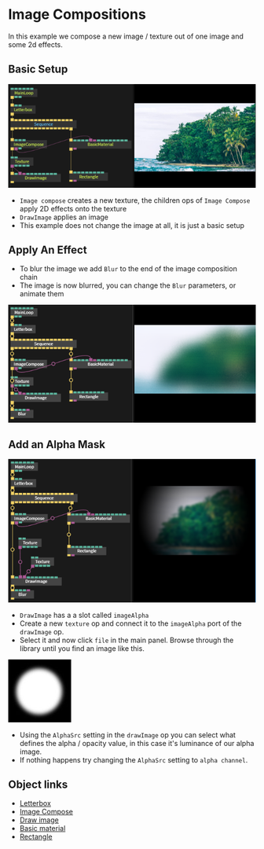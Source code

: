 
# Image Compositions

In this example we compose a new image / texture out of one image and some 2d effects.

## Basic Setup

![](img/example_imgcomp_a_new.png)

- `Image compose` creates a new texture, the children ops of `Image Compose` apply 2D effects onto the texture
- `DrawImage` applies an image
- This example does not change the image at all, it is just a basic setup

## Apply An Effect

- To blur the image we add `Blur` to the end of the image composition chain
- The image is now blurred, you can change the `Blur` parameters, or animate them

![](img/example_imgcomp_b_new.png)

## Add an Alpha Mask

![](img/example_imgcomp_c_new.PNG)

- `DrawImage` has a a slot called `imageAlpha`
- Create a new `texture` op and connect it to the `imageAlpha` port of the `drawImage` op. 
- Select it and now click `file` in the main panel. Browse through the library until you find an image like this.

![](img/example_imgcomp3.jpg)

- Using the `AlphaSrc` setting in the `drawImage` op you can select what defines the alpha / opacity value, in this case it's luminance of our alpha image.
- If nothing happens try changing the `AlphaSrc` setting to `alpha channel`.

## Object links
- [Letterbox](https://cables.gl/op/Ops.Gl.LetterBox)
- [Image Compose](https://cables.gl/op/Ops.Gl.TextureEffects.ImageCompose)
- [Draw image](https://cables.gl/op/Ops.Gl.TextureEffects.DrawImage_v2) 
- [Basic material](https://cables.gl/op/Ops.Gl.Shader.BasicMaterial_v3)
- [Rectangle](https://cables.gl/op/Ops.Gl.Meshes.Rectangle_v2)
